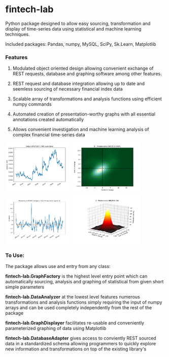 # fintech-lab
Python package designed to allow easy sourcing, transformation and display of time-series data using statistical and machine learning techniques.

Included packages:
Pandas, numpy, MySQL, SciPy, Sk.Learn, Matplotlib

### Features

1. Modulated object oriented design allowing convenient exchange of REST requests, database and graphing software among other features.

2. REST request and database integration allowing up to date and seemless sourcing of necessary financial index data

3. Scalable array of transformations and analysis functions using efficient numpy commands

4. Automated creation of presentation-worthy graphs with all essential annotations created automatically 

5. Allows convenient investigation and machine learning analysis of complex financial time-series data 

<img src="https://raw.githubusercontent.com/Thomas-Power/fintech-lab/master/example%20outputs/Figure_1.png" alt="Example" width="210"> <img src="https://raw.githubusercontent.com/Thomas-Power/fintech-lab/master/example%20outputs/Figure_2.png" alt="Example" width="210"> <img src="https://raw.githubusercontent.com/Thomas-Power/fintech-lab/master/example%20outputs/Figure_3.png" alt="Example" width="210"> <img src="https://raw.githubusercontent.com/Thomas-Power/fintech-lab/master/example%20outputs/Figure_4.png" alt="Example" width="210">


### To Use:
The package allows use and entry from any class:

**fintech-lab.GraphFactory** is the highest level entry point which can automatically sourcing, analysis and graphing of statistical from given short simple parameters

**fintech-lab.DataAnalyzer** at the lowest level features numerous transformations and analysis functions simply requiring the input of numpy arrays and can be used completely independently from the rest of the package

**fintech-lab.GraphDisplayer** facilitates re-usable and conveniently parameterized graphing of data using Matplotlib

**fintech-lab.DatabaseAdapter** gives access to conviently REST sourced data in a standardized schema allowing programmers to quickly explore new information and transformations on top of the existing library's 
